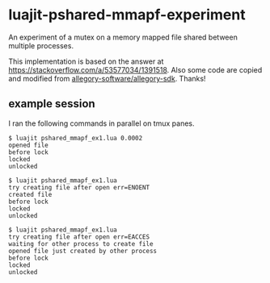 # luajit-pshared-mmapf-experiment

An experiment of a mutex on a memory mapped file shared between multiple processes.

This implementation is based on the answer at https://stackoverflow.com/a/53577034/1391518.
Also some code are copied and modified from [allegory-software/allegory-sdk](https://github.com/allegory-software/allegory-sdk).
Thanks!

## example session

I ran the following commands in parallel on tmux panes.

```
$ luajit pshared_mmapf_ex1.lua 0.0002
opened file
before lock
locked
unlocked
```

```
$ luajit pshared_mmapf_ex1.lua
try creating file after open err=ENOENT
created file
before lock
locked
unlocked
```

```
$ luajit pshared_mmapf_ex1.lua
try creating file after open err=EACCES
waiting for other process to create file
opened file just created by other process
before lock
locked
unlocked
```

